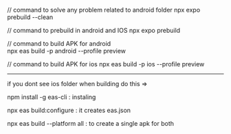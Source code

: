 // command to solve any problem related to android folder
npx expo prebuild --clean 


// command to prebuild in android and IOS
npx expo prebuild


// command to build APK for android  
npx eas build -p android --profile preview    



// command to build APK for ios 
npx eas build -p ios --profile preview




----------------

if you dont see ios folder when building do this =>

npm install -g eas-cli : instaling 

npx eas build:configure   : it creates eas.json


npx eas build --platform all    :   to create a single apk for both 
